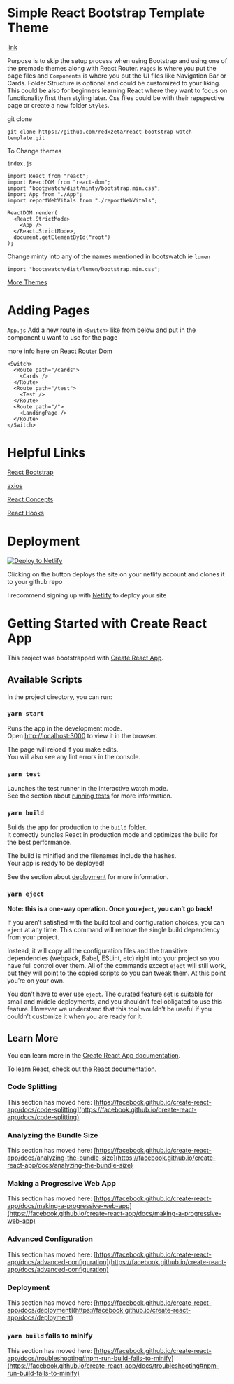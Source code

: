 # Simple React Bootstrap Template Theme

[link](https://minty-template.netlify.app/)

Purpose is to skip the setup process when using Bootstrap and using one of the premade themes along with React Router. `Pages` is where you put the page files and `Components` is where you put the UI files like Navigation Bar or Cards. Folder Structure is optional and could be customized to your liking. This could be also for beginners learning React where they want to focus on functionality first then styling later. Css files could be with their repspective page or create a new folder `Styles`.

git clone

`git clone https://github.com/redxzeta/react-bootstrap-watch-template.git`

To Change themes

`index.js`

```
import React from "react";
import ReactDOM from "react-dom";
import "bootswatch/dist/minty/bootstrap.min.css";
import App from "./App";
import reportWebVitals from "./reportWebVitals";

ReactDOM.render(
  <React.StrictMode>
    <App />
  </React.StrictMode>,
  document.getElementById("root")
);
```

Change minty into any of the names mentioned in bootswatch ie `lumen`

`import "bootswatch/dist/lumen/bootstrap.min.css"; `

[More Themes](https://bootswatch.com/)

# Adding Pages 

`App.js`
Add a new route in `<Switch>` like from below and put in the component u want to use for the page

more info here on [React Router Dom](https://reactrouter.com/web/guides/quick-start)

```
<Switch>
  <Route path="/cards">
    <Cards />
  </Route>
  <Route path="/test">
    <Test />
  </Route>
  <Route path="/">
    <LandingPage />
  </Route>
</Switch>
```

# Helpful Links 

[React Bootstrap](https://react-bootstrap.github.io/getting-started/introduction)

[axios](https://github.com/axios/axios)

[React Concepts](https://reactjs.org/docs/hello-world.html)

[React Hooks](https://reactjs.org/docs/hooks-intro.html)


# Deployment

[![Deploy to Netlify](https://www.netlify.com/img/deploy/button.svg)](https://app.netlify.com/start/deploy?repository=https://github.com/redxzeta/react-bootstrap-watch-template)

Clicking on the button deploys the site on your netlify account and clones it to your github repo

I recommend signing up with [Netlify](https://www.netlify.com/) to deploy your site

# Getting Started with Create React App

This project was bootstrapped with [Create React App](https://github.com/facebook/create-react-app).

## Available Scripts

In the project directory, you can run:

### `yarn start`

Runs the app in the development mode.\
Open [http://localhost:3000](http://localhost:3000) to view it in the browser.

The page will reload if you make edits.\
You will also see any lint errors in the console.

### `yarn test`

Launches the test runner in the interactive watch mode.\
See the section about [running tests](https://facebook.github.io/create-react-app/docs/running-tests) for more information.

### `yarn build`

Builds the app for production to the `build` folder.\
It correctly bundles React in production mode and optimizes the build for the best performance.

The build is minified and the filenames include the hashes.\
Your app is ready to be deployed!

See the section about [deployment](https://facebook.github.io/create-react-app/docs/deployment) for more information.

### `yarn eject`

**Note: this is a one-way operation. Once you `eject`, you can’t go back!**

If you aren’t satisfied with the build tool and configuration choices, you can `eject` at any time. This command will remove the single build dependency from your project.

Instead, it will copy all the configuration files and the transitive dependencies (webpack, Babel, ESLint, etc) right into your project so you have full control over them. All of the commands except `eject` will still work, but they will point to the copied scripts so you can tweak them. At this point you’re on your own.

You don’t have to ever use `eject`. The curated feature set is suitable for small and middle deployments, and you shouldn’t feel obligated to use this feature. However we understand that this tool wouldn’t be useful if you couldn’t customize it when you are ready for it.

## Learn More

You can learn more in the [Create React App documentation](https://facebook.github.io/create-react-app/docs/getting-started).

To learn React, check out the [React documentation](https://reactjs.org/).

### Code Splitting

This section has moved here: [https://facebook.github.io/create-react-app/docs/code-splitting](https://facebook.github.io/create-react-app/docs/code-splitting)

### Analyzing the Bundle Size

This section has moved here: [https://facebook.github.io/create-react-app/docs/analyzing-the-bundle-size](https://facebook.github.io/create-react-app/docs/analyzing-the-bundle-size)

### Making a Progressive Web App

This section has moved here: [https://facebook.github.io/create-react-app/docs/making-a-progressive-web-app](https://facebook.github.io/create-react-app/docs/making-a-progressive-web-app)

### Advanced Configuration

This section has moved here: [https://facebook.github.io/create-react-app/docs/advanced-configuration](https://facebook.github.io/create-react-app/docs/advanced-configuration)

### Deployment

This section has moved here: [https://facebook.github.io/create-react-app/docs/deployment](https://facebook.github.io/create-react-app/docs/deployment)

### `yarn build` fails to minify

This section has moved here: [https://facebook.github.io/create-react-app/docs/troubleshooting#npm-run-build-fails-to-minify](https://facebook.github.io/create-react-app/docs/troubleshooting#npm-run-build-fails-to-minify)
